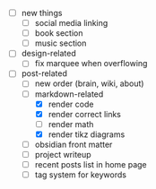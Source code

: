 -[ ] new things
	-[ ] social media linking
	-[ ] book section
	-[ ] music section

-[ ] design-related
	-[ ] fix marquee when overflowing

-[ ] post-related
	-[ ] new order (brain, wiki, about)
	-[ ] markdown-related
		-[X] render code
		-[X] render correct links
		-[ ] render math
		-[X] render tikz diagrams
	-[ ] obsidian front matter
	-[ ] project writeup
	-[ ] recent posts list in home page
	-[ ] tag system for keywords
